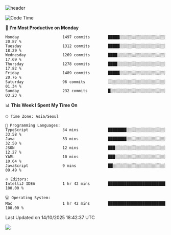 ![header](https://capsule-render.vercel.app/api?type=Egg&color=timeAuto&height=300&section=header&text=PoPo&fontSize=90&animation=fadeIn)

  <!--START_SECTION:waka-->
![Code Time](http://img.shields.io/badge/Code%20Time-3%2C019%20hrs%205%20mins-blue)

📅 **I'm Most Productive on Monday** 

```text
Monday                   1497 commits        █████░░░░░░░░░░░░░░░░░░░░   20.87 % 
Tuesday                  1312 commits        █████░░░░░░░░░░░░░░░░░░░░   18.29 % 
Wednesday                1269 commits        ████░░░░░░░░░░░░░░░░░░░░░   17.69 % 
Thursday                 1278 commits        ████░░░░░░░░░░░░░░░░░░░░░   17.82 % 
Friday                   1489 commits        █████░░░░░░░░░░░░░░░░░░░░   20.76 % 
Saturday                 96 commits          ░░░░░░░░░░░░░░░░░░░░░░░░░   01.34 % 
Sunday                   232 commits         █░░░░░░░░░░░░░░░░░░░░░░░░   03.23 % 
```


📊 **This Week I Spent My Time On** 

```text
🕑︎ Time Zone: Asia/Seoul

💬 Programming Languages: 
TypeScript               34 mins             ████████░░░░░░░░░░░░░░░░░   33.58 % 
Java                     33 mins             ████████░░░░░░░░░░░░░░░░░   32.50 % 
JSON                     12 mins             ███░░░░░░░░░░░░░░░░░░░░░░   12.27 % 
YAML                     10 mins             ███░░░░░░░░░░░░░░░░░░░░░░   10.64 % 
JavaScript               9 mins              ██░░░░░░░░░░░░░░░░░░░░░░░   09.49 % 

🔥 Editors: 
IntelliJ IDEA            1 hr 42 mins        █████████████████████████   100.00 % 

💻 Operating System: 
Mac                      1 hr 42 mins        █████████████████████████   100.00 % 
```


 Last Updated on 14/10/2025 18:42:37 UTC
<!--END_SECTION:waka-->



<img src="https://capsule-render.vercel.app/api?type=Egg&color=timeAuto&height=300&section=footer&text=PoPo&fontSize=90&animation=fadeIn&reversal=true" />
